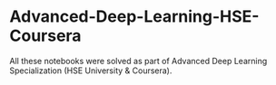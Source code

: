 # Advanced-Deep-Learning-HSE-Coursera
All these notebooks were solved as part of Advanced Deep Learning Specialization (HSE University &amp; Coursera).
